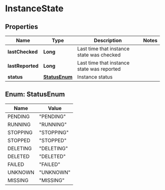 
# InstanceState

## Properties
Name | Type | Description | Notes
------------ | ------------- | ------------- | -------------
**lastChecked** | **Long** | Last time that instance state was checked | 
**lastReported** | **Long** | Last time that instance state was reported | 
**status** | [**StatusEnum**](#StatusEnum) | Instance status | 


<a name="StatusEnum"></a>
## Enum: StatusEnum
Name | Value
---- | -----
PENDING | &quot;PENDING&quot;
RUNNING | &quot;RUNNING&quot;
STOPPING | &quot;STOPPING&quot;
STOPPED | &quot;STOPPED&quot;
DELETING | &quot;DELETING&quot;
DELETED | &quot;DELETED&quot;
FAILED | &quot;FAILED&quot;
UNKNOWN | &quot;UNKNOWN&quot;
MISSING | &quot;MISSING&quot;




